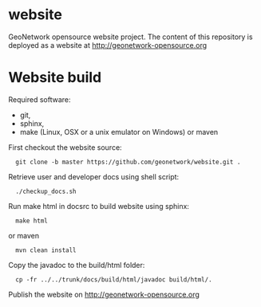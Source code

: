 website
=======

GeoNetwork opensource website project. The content of this repository is 
deployed as a website at http://geonetwork-opensource.org

Website build
=============

Required software:
 
* git, 
* sphinx, 
* make (Linux, OSX or a unix emulator on Windows) or maven

First checkout the website source:

```
  git clone -b master https://github.com/geonetwork/website.git .
```


Retrieve user and developer docs using shell script:

```
  ./checkup_docs.sh
```

Run make html in docsrc to build website using sphinx:

```
  make html
```

or maven
```
  mvn clean install
```


Copy the javadoc to the build/html folder:
  
```
  cp -fr ../../trunk/docs/build/html/javadoc build/html/.
```

Publish the website on http://geonetwork-opensource.org
